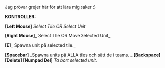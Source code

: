 Jag prövar grejer här för att lära mig saker :) 

**KONTROLLER:**

**[Left Mouse]** _Select Tile OR Select Unit_

**[Right Mouse]**_ Select TIle OR Move Selected Unit_

**[E]**_ Spawna unit på selected tile._

**[Spacebar]** _Spawna units på ALLA tiles och sätt de i teams.
_
**[Backspace] [Delete] [Numpad Del]** _Ta bort selected unit._
